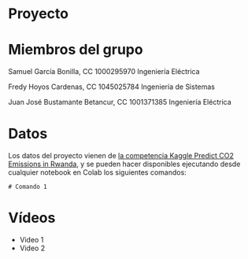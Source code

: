 # Proyecto

# Miembros del grupo

Samuel García Bonilla, CC 1000295970 Ingeniería Eléctrica

Fredy Hoyos Cardenas, CC 1045025784 Ingeniería de Sistemas

Juan José Bustamante Betancur, CC 1001371385 Ingeniería Eléctrica

# Datos

Los datos del proyecto vienen de [la competencia Kaggle Predict CO2 Emissions in Rwanda](https://www.kaggle.com/competitions/playground-series-s3e20/overview), y se pueden hacer disponibles ejecutando desde cualquier notebook en Colab los siguientes comandos: 

```
# Comando 1
```

# Vídeos

* Video 1
* Video 2
